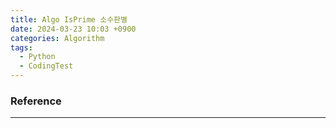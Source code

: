 ```yaml
---
title: Algo IsPrime 소수판별
date: 2024-03-23 10:03 +0900
categories: Algorithm
tags:
  - Python
  - CodingTest
---
```




### Reference
---

